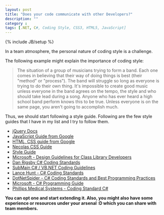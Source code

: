 ```yaml
---
layout: post
title: "Does your code communicate with other Developers?"
description: ""
category : 
tags: [.NET, C#, Coding Style, CSS3, HTML5, JavaScript]
---
```

{% include JB/setup %}

In a team atmosphere, the personal nature of coding style is a challenge. 

The following example might explain the importance of coding style:

<blockquote>The situation of a group of musicians trying to form a band. Each one comes in believing that their way of doing things is best (their "method" or "process"). The band will struggle so long as everyone is trying to do their own thing. It's impossible to create good music unless everyone in the band agrees on the tempo, the style and who should take lead during a song. Anyone who has ever heard a high school band perform knows this to be true. Unless everyone is on the same page, you aren't going to accomplish much.</blockquote>
Thus, we should start following a style guide. Following are the few style guides that I have in my list and I try to follow them.

- [jQuery Docs](http://docs.jquery.com/JQuery_Core_Style_Guidelines)
- [JavaScript Guide from Google](http://google-styleguide.googlecode.com/svn/trunk/javascriptguide.xml)
- [HTML, CSS guide from Google](http://google-styleguide.googlecode.com/svn/trunk/htmlcssguide.xml)
- [Necolas CSS Guide](https://github.com/necolas/idiomatic-css) 
- [Style Guide](https://github.com/styleguide/) 
- [Microsoft - Design Guidelines for Class Library Developers](http://msdn.microsoft.com/en-us/library/ms229042.aspx)
- [Dan Rigsby C# Coding Standards](http://www.danrigsby.com/Files/csharpcodingstandards.doc)
- [SubMain C# / VB.NET Coding Guidelines](http://submain.com/products/guidelines.aspx)
- [Lance Hunt - C# Coding Standards](http://weblogs.asp.net/lhunt/archive/2004/08/17/CSharpCodingStandardsv113.aspx)
- [DotNetSpider - C# Coding Standards and Best Programming Practices](http://www.dotnetspider.com/tutorials/BestPractices.aspx)
- [Microsoft - C# Programming Guide](http://msdn.microsoft.com/en-us/library/67ef8sbd.aspx) 
- [Phillips Medical Systems - Coding Standard C#](http://www.tiobe.com/content/paperinfo/gemrcsharpcs.pdf)

**You can opt one and start extending it. Also, you might also have some experience or resources under your arsenal :D which you can share with team members.**